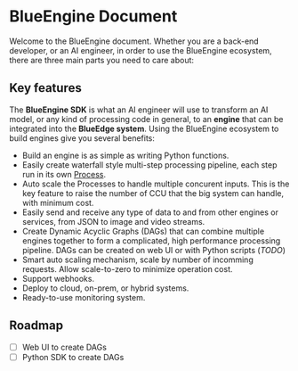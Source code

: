 # BlueEngine Document

Welcome to the BlueEngine document. Whether you are a back-end developer, or an AI engineer, in order to use the BlueEngine ecosystem, there are three main parts you need to care about:

## Key features

The **BlueEngine SDK** is what an AI engineer will use to transform an AI model, or any kind of processing code in general, to an **engine** that can be integrated into the **BlueEdge system**. Using the BlueEngine ecosystem to build engines give you several benefits:

- Build an engine is as simple as writing Python functions.
- Easily create waterfall style multi-step processing pipeline, each step run in its own [Process](https://docs.python.org/3/library/multiprocessing.html#multiprocessing.Process).
- Auto scale the Processes to handle multiple concurent inputs. This is the key feature to raise the number of CCU that the big system can handle, with minimum cost.
- Easily send and receive any type of data to and from other engines or services, from JSON to image and video streams.
- Create Dynamic Acyclic Graphs (DAGs) that can combine multiple engines together to form a complicated, high performance processing pipeline. DAGs can be created on web UI or with Python scripts (*TODO*)
- Smart auto scaling mechanism, scale by number of incomming requests. Allow scale-to-zero to minimize operation cost.
- Support webhooks.
- Deploy to cloud, on-prem, or hybrid systems.
- Ready-to-use monitoring system.

## Roadmap

- [ ] Web UI to create DAGs
- [ ] Python SDK to create DAGs